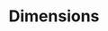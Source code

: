 ---
layout: default
bigquery: https://console.cloud.google.com/bigquery?p=covid-19-dimensions-ai&page=table&d=data&t=publications
contributors: Digital Science, https://www.digital-science.com/
cost: Free for personal, non-commercial use.
description: Dimensions contains more than 100 million publications, ranging from
  articles published in scholarly journals, books and book chapters, to preprints
  and conference proceedings. All publications are contextualized with linked data
  sets, funding, publications, patents, clinical trials, and policy documents. You
  can also view associated categories, funders, institutions, and researcher profiles.
documentation: https://docs.dimensions.ai/bigquery/index.html
last_edit: Mon, 04 Apr 2022 19:04:00 GMT
location: https://www.dimensions.ai/products/free/
maintained_by: Digital Science, https://www.digital-science.com/
schema_fields: '[''arxiv_id'', ''active_years'', ''application_number'', ''labels'',
  ''relationships'', ''mesh_terms'', ''category_hrcs_hc'', ''granted_year'', ''year'',
  ''legal_events'', ''ipcr'', ''research_org_country_names'', ''altmetrics'', ''gender'',
  ''external_ids'', ''authors'', ''metrics'', ''aliases'', ''cited_by_ids'', ''end_year'',
  ''resulting_publication_doi'', ''publication_year'', ''brief_title'', ''start_date'',
  ''kind'', ''category_uoa'', ''established'', ''category_icrp_cso'', ''original_assignee'',
  ''associated_grant_ids'', ''title'', ''editors'', ''expiration_date'', ''doi'',
  ''date_print'', ''patent_ids'', ''funder_orgs'', ''status'', ''current_assignee_orgs'',
  ''assignee_orgs'', ''assignee_countries'', ''eisbn'', ''researcher_ids'', ''funding_cad'',
  ''address'', ''legal_status'', ''associated_publication_pmid'', ''funder_org_countries'',
  ''funder_org_state_codes'', ''current_assignee_countries'', ''registry'', ''funding_cny'',
  ''date_inserted'', ''subtitles'', ''parent_id'', ''expiration_year'', ''research_orgs'',
  ''funding_usd'', ''description'', ''jurisdiction'', ''type'', ''citation_string'',
  ''publication_date'', ''pages'', ''category_for'', ''associated_publication_arxiv_id'',
  ''organisation_details'', ''category_hrcs_rac'', ''research_org_countries'', ''date_normal'',
  ''acronym'', ''investigators'', ''acronyms'', ''end_date'', ''filing_status'', ''embargo_date'',
  ''categories'', ''mesh_headings'', ''funding_jpy'', ''funding_gbp'', ''id'', ''research_org_city_names'',
  ''license'', ''original_title'', ''clinical_trial_ids'', ''funding_eur'', ''funder_org_cities'',
  ''funding_nzd'', ''interventions'', ''journal'', ''research_org_cities'', ''links'',
  ''category_bra'', ''original_abstract'', ''funder_countries'', ''category_hra'',
  ''grant_number'', ''funding_details'', ''funder_org_acronyms'', ''conference'',
  ''concepts'', ''types'', ''repository_url'', ''repository_name'', ''priority_date'',
  ''filing_year'', ''pmid'', ''date_online'', ''research_org_state_codes'', ''original_assignee_countries'',
  ''conditions'', ''email_address'', ''funder_org'', ''priority_year'', ''proceedings_title'',
  ''volume'', ''resulting_publication_ids'', ''repository_id'', ''wikipedia_url'',
  ''associated_publication_doi'', ''category_sdg'', ''publication_ids'', ''filing_date'',
  ''source_id'', ''isbn'', ''issue'', ''category_icrp_ct'', ''funding_chf'', ''open_access_categories_v2'',
  ''family_members_ids'', ''date_imported_gbq'', ''citations_count'', ''pmcid'', ''research_org_state_names'',
  ''created_date'', ''start_year'', ''cpc'', ''acknowledgements'', ''funding_amount'',
  ''funding_aud'', ''book_title'', ''abstract'', ''category_rcdc'', ''funding_currency'',
  ''family_id'', ''foa_number'', ''journal_lists'', ''language'', ''current_assignee'',
  ''supporting_grant_ids'', ''granted_date'', ''phase'', ''date_modified'', ''reference_ids'',
  ''open_access_categories'', ''family_count'', ''publisher'', ''date'', ''book_series_title'',
  ''citations'', ''associated_publication_id'', ''original_assignee_orgs'', ''inventor_names'',
  ''linkout'', ''name'']'
shortname: dimensions
tags:
- scholarly literature
- patents
- funding
- clinical trials
- academic profiles
terms_of_use: 'Use of both the Dimensions COVID-19 dataset and full Dimensions dataset
  are subject to the Dimensions Terms of use: https://www.dimensions.ai/policies-terms-legal '
title: Dimensions
uuid: dcff88bd-fe6b-4fdb-8159-809bf9d7bc1c
---